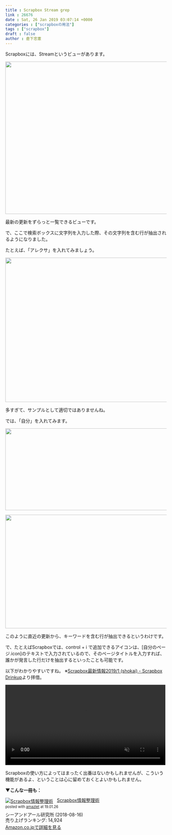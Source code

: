 ```yaml
---
title : Scrapbox Stream grep
link : 26676
date : Sat, 26 Jan 2019 03:07:14 +0000
categories : ["scrapboxの用法"]
tags : ["scrapbox"]
draft : false
author : 倉下忠憲
---
```


Scrapboxには、Streamというビューがあります。

<a href="https://rashita.net/blog/?attachment_id=26677" rel="attachment wp-att-26677"><img src="https://rashita.net/blog/wp-content/uploads/2019/01/screenshot-33-700x475.png" alt="" width="700" height="475" class="alignnone size-large wp-image-26677" /></a>

最新の更新をずらっと一覧できるビューです。

で、ここで検索ボックスに文字列を入力した際、その文字列を含む行が抽出されるようになりました。

たとえば、「アレクサ」を入れてみましょう。

<a href="https://rashita.net/blog/?attachment_id=26678" rel="attachment wp-att-26678"><img src="https://rashita.net/blog/wp-content/uploads/2019/01/screenshot-34-700x450.png" alt="" width="700" height="450" class="alignnone size-large wp-image-26678" /></a>

多すぎて、サンプルとして適切ではありませんね。

では、「自分」を入れてみます。

<a href="https://rashita.net/blog/?attachment_id=26679" rel="attachment wp-att-26679"><img src="https://rashita.net/blog/wp-content/uploads/2019/01/screenshot-35-700x255.png" alt="" width="700" height="255" class="alignnone size-large wp-image-26679" /></a>

<a href="https://rashita.net/blog/?attachment_id=26680" rel="attachment wp-att-26680"><img src="https://rashita.net/blog/wp-content/uploads/2019/01/screenshot-36-700x354.png" alt="" width="700" height="354" class="alignnone size-large wp-image-26680" /></a>

このように直近の更新から、キーワードを含む行が抽出できるというわけです。

で、たとえばScrapboxでは、control + i で追加できるアイコンは、[自分のページ.icon]のテキストで入力されているので、そのページタイトルを入力すれば、誰かが発言した行だけを抽出するといったことも可能です。

以下がわかりやすいですね。
※<a href="https://scrapbox.io/scrapbox-drinkup/Scrapbox%E6%9C%80%E6%96%B0%E6%83%85%E5%A0%B12019%2F1_(shokai)">Scrapbox最新情報2019/1 (shokai) - Scrapbox Drinkup</a>より拝借。

<a href="https://gyazo.com/3d10e0baafb37f38d4933edab286129d"><video alt="Video from Gyazo" width="500" autoplay muted loop playsinline><source src="https://i.gyazo.com/3d10e0baafb37f38d4933edab286129d.mp4" type="video/mp4" /></video></a>

Scrapboxの使い方によってはまったく出番はないかもしれませんが、こういう機能があるよ、ということは心に留めておくとよいかもしれません。

<strong>▼こんな一冊も：</strong>

<div class="amazlet-box" style="margin-bottom:0px;"><div class="amazlet-image" style="float:left;margin:0px 12px 1px 0px;"><a href="http://www.amazon.co.jp/exec/obidos/ASIN/B07GJFBWWZ/rashita1000-22/ref=nosim/" name="amazletlink" target="_blank"><img src="https://images-fe.ssl-images-amazon.com/images/I/51yMZ%2BQU40L._SL160_.jpg" alt="Scrapbox情報整理術" style="border: none;" /></a></div><div class="amazlet-info" style="line-height:120%; margin-bottom: 10px"><div class="amazlet-name" style="margin-bottom:10px;line-height:120%"><a href="http://www.amazon.co.jp/exec/obidos/ASIN/B07GJFBWWZ/rashita1000-22/ref=nosim/" name="amazletlink" target="_blank">Scrapbox情報整理術</a><div class="amazlet-powered-date" style="font-size:80%;margin-top:5px;line-height:120%">posted with <a href="http://www.amazlet.com/" title="amazlet" target="_blank">amazlet</a> at 19.01.26</div></div><div class="amazlet-detail">シーアンドアール研究所 (2018-08-16)<br />売り上げランキング: 14,924<br /></div><div class="amazlet-sub-info" style="float: left;"><div class="amazlet-link" style="margin-top: 5px"><a href="http://www.amazon.co.jp/exec/obidos/ASIN/B07GJFBWWZ/rashita1000-22/ref=nosim/" name="amazletlink" target="_blank">Amazon.co.jpで詳細を見る</a></div></div></div><div class="amazlet-footer" style="clear: left"></div></div>

